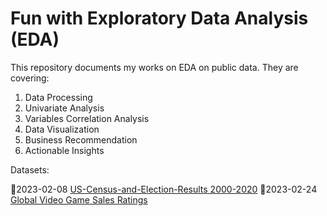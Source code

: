 # Fun with Exploratory Data Analysis (EDA)

This repository documents my works on EDA on public data. They are covering:

  1. Data Processing
  2. Univariate Analysis
  3. Variables Correlation Analysis
  4. Data Visualization
  5. Business Recommendation
  6. Actionable Insights

Datasets:

:pushpin:2023-02-08 [US-Census-and-Election-Results 2000-2020](https://www.kaggle.com/datasets/minhbtnguyen/us-census-for-election-predictions-20002020)
:pushpin:2023-02-24 [Global Video Game Sales Ratings](https://www.kaggle.com/datasets/thedevastator/global-video-game-sales-ratings)
